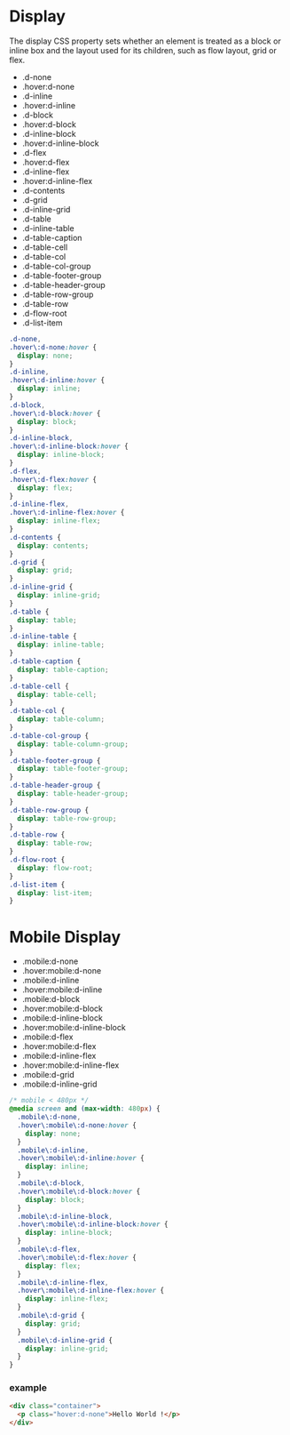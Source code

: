 # Display

The display CSS property sets whether an element is treated as a block or inline box and the layout used for its children, such as flow layout, grid or flex.

- .d-none
- .hover:d-none
- .d-inline
- .hover:d-inline
- .d-block
- .hover:d-block
- .d-inline-block
- .hover:d-inline-block
- .d-flex
- .hover:d-flex
- .d-inline-flex
- .hover:d-inline-flex
- .d-contents
- .d-grid
- .d-inline-grid
- .d-table
- .d-inline-table
- .d-table-caption
- .d-table-cell
- .d-table-col
- .d-table-col-group
- .d-table-footer-group
- .d-table-header-group
- .d-table-row-group
- .d-table-row
- .d-flow-root
- .d-list-item

```css
.d-none,
.hover\:d-none:hover {
  display: none;
}
.d-inline,
.hover\:d-inline:hover {
  display: inline;
}
.d-block,
.hover\:d-block:hover {
  display: block;
}
.d-inline-block,
.hover\:d-inline-block:hover {
  display: inline-block;
}
.d-flex,
.hover\:d-flex:hover {
  display: flex;
}
.d-inline-flex,
.hover\:d-inline-flex:hover {
  display: inline-flex;
}
.d-contents {
  display: contents;
}
.d-grid {
  display: grid;
}
.d-inline-grid {
  display: inline-grid;
}
.d-table {
  display: table;
}
.d-inline-table {
  display: inline-table;
}
.d-table-caption {
  display: table-caption;
}
.d-table-cell {
  display: table-cell;
}
.d-table-col {
  display: table-column;
}
.d-table-col-group {
  display: table-column-group;
}
.d-table-footer-group {
  display: table-footer-group;
}
.d-table-header-group {
  display: table-header-group;
}
.d-table-row-group {
  display: table-row-group;
}
.d-table-row {
  display: table-row;
}
.d-flow-root {
  display: flow-root;
}
.d-list-item {
  display: list-item;
}
```

# Mobile Display

- .mobile:d-none
- .hover:mobile:d-none
- .mobile:d-inline
- .hover:mobile:d-inline
- .mobile:d-block
- .hover:mobile:d-block
- .mobile:d-inline-block
- .hover:mobile:d-inline-block
- .mobile:d-flex
- .hover:mobile:d-flex
- .mobile:d-inline-flex
- .hover:mobile:d-inline-flex
- .mobile:d-grid
- .mobile:d-inline-grid

```css
/* mobile < 480px */
@media screen and (max-width: 480px) {
  .mobile\:d-none,
  .hover\:mobile\:d-none:hover {
    display: none;
  }
  .mobile\:d-inline,
  .hover\:mobile\:d-inline:hover {
    display: inline;
  }
  .mobile\:d-block,
  .hover\:mobile\:d-block:hover {
    display: block;
  }
  .mobile\:d-inline-block,
  .hover\:mobile\:d-inline-block:hover {
    display: inline-block;
  }
  .mobile\:d-flex,
  .hover\:mobile\:d-flex:hover {
    display: flex;
  }
  .mobile\:d-inline-flex,
  .hover\:mobile\:d-inline-flex:hover {
    display: inline-flex;
  }
  .mobile\:d-grid {
    display: grid;
  }
  .mobile\:d-inline-grid {
    display: inline-grid;
  }
}
```

### example

```html
<div class="container">
  <p class="hover:d-none">Hello World !</p>
</div>
```
